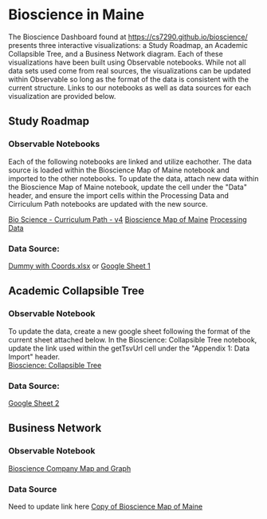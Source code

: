 # Bioscience in Maine
The Bioscience Dashboard found at https://cs7290.github.io/bioscience/ presents three interactive visualizations: a Study Roadmap, an Academic Collapsible Tree, and a Business Network diagram.  Each of these visualizations have been built using Observable notebooks.  While not all data sets used come from real sources, the visualizations can be updated within Observable so long as the format of the data is consistent with the current structure.  Links to our notebooks as well as data sources for each visualization are provided below.

## Study Roadmap
### Observable Notebooks
Each of the following notebooks are linked and utilize eachother.  The data source is loaded within the Bioscience Map of Maine notebook and imported to the other notebooks.  To update the data, attach new data within the Bioscience Map of Maine notebook, update the cell under the "Data" header, and ensure the import cells within the Processing Data and Cirriculum Path notebooks are updated with the new source.  

[Bio Science - Curriculum Path - v4](https://observablehq.com/d/6e8d9850958ed584)
[Bioscience Map of Maine](https://observablehq.com/@derekgmuse/bioscience-map)
[Processing Data](https://observablehq.com/@cs7290/processing-data)

### Data Source:
[Dummy with Coords.xlsx](https://github.com/cs7290/bioscience/blob/56278b5f423b026808c6d14ac7fe68d1be940bbd/data/Dummy%20with%20Coords.xlsx)
or
[Google Sheet 1](https://docs.google.com/spreadsheets/d/1an294Zl18uYTE8s1F6WDqgOvD9jiiMB6/edit?usp=sharing&ouid=104079180438478329591&rtpof=true&sd=true)


## Academic Collapsible Tree
### Observable Notebook
To update the data, create a new google sheet following the format of the current sheet attached below.  In the Bioscience: Collapsible Tree notebook, update the link used within the getTsvUrl cell under the "Appendix 1: Data Import" header.  
[Bioscience: Collapsible Tree](https://observablehq.com/@aaronfihn/bioscience-collapsible-tree-1-0-0)

### Data Source:
[Google Sheet 2](https://docs.google.com/spreadsheets/d/1X8SNuN75ASXs34Opg2vUDFGSSsaviK9oXn0tYE-ppKo/edit?usp=sharing)


## Business Network 
### Observable Notebook
[Bioscience Company Map and Graph](https://observablehq.com/d/a87ed5abd750078a)

### Data Source
Need to update link here
[Copy of Bioscience Map of Maine](https://observablehq.com/d/a87ed5abd750078a)

